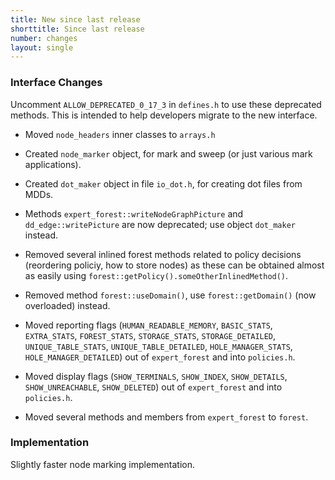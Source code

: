 ```yaml
---
title: New since last release
shorttitle: Since last release
number: changes
layout: single
---
```


### Interface Changes

Uncomment ```ALLOW_DEPRECATED_0_17_3``` in ```defines.h```
to use these deprecated methods.
This is intended to help developers migrate to the new interface.

* Moved ```node_headers``` inner classes to ```arrays.h```

* Created ```node_marker``` object, for mark and sweep
    (or just various mark applications).

* Created ```dot_maker``` object in file ```io_dot.h```,
    for creating dot files from MDDs.

* Methods ```expert_forest::writeNodeGraphPicture```
    and ```dd_edge::writePicture```
    are now deprecated; use object ```dot_maker``` instead.

* Removed several inlined forest methods related to policy decisions
    (reordering policiy, how to store nodes) as these can be obtained
    almost as easily using ```forest::getPolicy().someOtherInlinedMethod()```.

* Removed method ```forest::useDomain()```, use ```forest::getDomain()```
    (now overloaded) instead.

* Moved reporting flags (```HUMAN_READABLE_MEMORY```, ```BASIC_STATS```,
    ```EXTRA_STATS```, ```FOREST_STATS```, ```STORAGE_STATS```,
    ```STORAGE_DETAILED```, ```UNIQUE_TABLE_STATS```,
    ```UNIQUE_TABLE_DETAILED```, ```HOLE_MANAGER_STATS```,
    ```HOLE_MANAGER_DETAILED```)
    out of ```expert_forest``` and into ```policies.h```.

* Moved display flags (```SHOW_TERMINALS```, ```SHOW_INDEX```,
    ```SHOW_DETAILS```, ```SHOW_UNREACHABLE```, ```SHOW_DELETED```)
    out of ```expert_forest``` and into ```policies.h```.

* Moved several methods and members from ```expert_forest``` to ```forest```.

### Implementation

Slightly faster node marking implementation.

